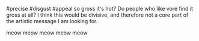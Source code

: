 #precise
#disgust
#appeal
so gross it's hot?
Do people who like vore find it gross at all? I think this would be divisive, and therefore not a core part of the artistic message I am looking for.

meow meow meow meow meow